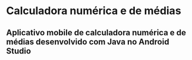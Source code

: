 # Calculadora numérica e de médias

## Aplicativo mobile de calculadora numérica e de médias desenvolvido com Java no Android Studio